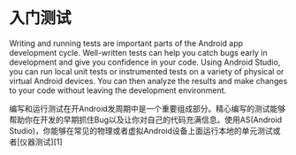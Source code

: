 # 入门测试

Writing and running tests are important parts of the Android app development cycle. Well-written tests can help you catch bugs early in development and give you confidence in your code. Using Android Studio, you can run local unit tests or instrumented tests on a variety of physical or virtual Android devices. You can then analyze the results and make changes to your code without leaving the development environment.

编写和运行测试在开Android发周期中是一个重要组成部分。精心编写的测试能够帮助你在开发的早期抓住Bug以及让你对自己的代码充满信息。使用AS(Android Studio)，你能够在常见的物理或者虚拟Android设备上面运行本地的单元测试或者[仪器测试][1]